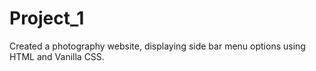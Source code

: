 # Project_1
Created a photography website, displaying side bar menu options using HTML and Vanilla CSS.
